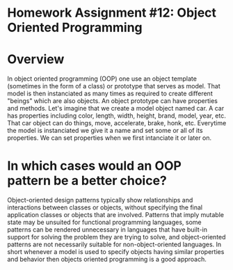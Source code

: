 # Homework Assignment #12: Object Oriented Programming
# Overview
In object oriented programming (OOP) one use an object template (sometimes in the form of a class) or prototype that serves as model. That model is then instanciated as many times as required to create different "beings" which are also objects.
An object prototype can have properties and methods. Let's imagine that we create a model object named car. A car has properties including color, length, width, height, brand, model, year, etc. That car object can do things, move, accelerate, brake, honk, etc. Everytime the model is instanciated we give it a name and set some or all of its properties. We can set properties when we first intanciate it or later on.

# In which cases would an OOP pattern be a better choice?
Object-oriented design patterns typically show relationships and interactions between classes or objects, without specifying the final application classes or objects that are involved. Patterns that imply mutable state may be unsuited for functional programming languages, some patterns can be rendered unnecessary in languages that have built-in support for solving the problem they are trying to solve, and object-oriented patterns are not necessarily suitable for non-object-oriented languages.
In short whenever a model is used to specify objects having similar properties and behavior then objects oriented programming is a good approach.
